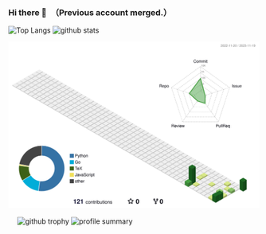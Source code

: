 ### Hi there 👋　（Previous account merged.）

<!--
**ogiogidayo/ogiogidayo** is a ✨ _special_ ✨ repository because its `README.md` (this file) appears on your GitHub profile.

Here are some ideas to get you started:

- 🔭 I’m currently working on ...
- 🌱 I’m currently learning ...
- 👯 I’m looking to collaborate on ...
- 🤔 I’m looking for help with ...
- 💬 Ask me about ...
- 📫 How to reach me: ...
- 😄 Pronouns: ...
- ⚡ Fun fact: ...
-->

<p align="left"> 
  <picture>
    <source media="(prefers-color-scheme: dark)" srcset="https://git-hub-readme-stats-clone-wp53.vercel.app/api/top-langs/?username=ogiogidayo&count_private=true&layout=compact&theme=tokyonight&hide=Tex&exclude_repo=gitHub-readme-stats-clone" />
    <img alt="Top Langs" height="150px" src="https://git-hub-readme-stats-clone-wp53.vercel.app/api/top-langs/?username=ogiogidayo&include_all_commits=ture&count_private=true&layout=compact&show_icons=true&show_icons=true&hide=Tex&exclude_repo=gitHub-readme-stats-clone" />
  </picture>
  <picture>
    <source media="(prefers-color-scheme: dark)" srcset="https://git-hub-readme-stats-clone-wp53.vercel.app/api?username=ogiogidayo&count_private=true&theme=tokyonight&show_icons=true" />
    <img alt="github stats" height="150px" src="https://git-hub-readme-stats-clone-wp53.vercel.app/api?username=ogiogidayo&count_private=true&show_icons=true" />
  </picture>
</p>

<p align="left" >
	<picture>
	  <source media="(prefers-color-scheme: dark)"  srcset="profile-3d-contrib/profile-night-view.svg" width="700" />
	  <source media="(prefers-color-scheme: light)" srcset="profile-3d-contrib/profile-season-animate.svg" width="700" />
	  <img alt="github profile contributions chart"    src="https://raw.githubusercontent.com/ogiogidayo/ogiogidayo/output-3d-contrib/day.svg" />
	</picture>
</p>　

<!-- トロフィーカード -->
<picture>
  <source media="(prefers-color-scheme: dark)" srcset="https://github-profile-trophy.vercel.app/?username=ogiogidayo&theme=tokyonight&column=8" alt="github trophy" />
  <img src="https://github-profile-trophy.vercel.app/?username=ogiogidayo&column=7" alt="github trophy" />
</picture>

<!-- プロファイルサマリーカード -->
<picture>
  <source media="(prefers-color-scheme: dark)" srcset="https://github-profile-summary-cards.vercel.app/api/cards/profile-details?username=ogiogidayo&theme=dark" alt="profile summary" />
  <img src="https://github-profile-summary-cards.vercel.app/api/cards/profile-details?username=ogiogidayo" alt="profile summary" />
</picture>
